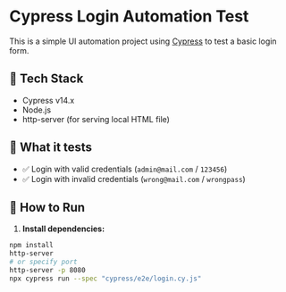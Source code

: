 # Cypress Login Automation Test

This is a simple UI automation project using [Cypress](https://www.cypress.io/) to test a basic login form.

## 🔧 Tech Stack
- Cypress v14.x
- Node.js
- http-server (for serving local HTML file)

## 🧪 What it tests
- ✅ Login with valid credentials (`admin@mail.com` / `123456`)
- ✅ Login with invalid credentials (`wrong@mail.com` / `wrongpass`)

## 🚀 How to Run

1. **Install dependencies:**
```bash
npm install
http-server
# or specify port
http-server -p 8080
npx cypress run --spec "cypress/e2e/login.cy.js"
